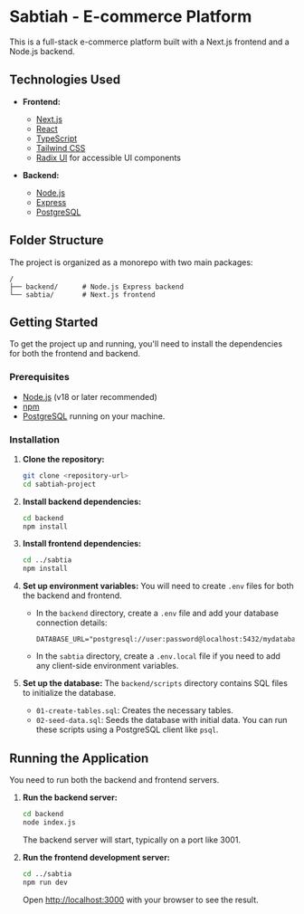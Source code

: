 # Sabtiah - E-commerce Platform

This is a full-stack e-commerce platform built with a Next.js frontend and a Node.js backend.

## Technologies Used

- **Frontend:**

  - [Next.js](https://nextjs.org/)
  - [React](https://reactjs.org/)
  - [TypeScript](https://www.typescriptlang.org/)
  - [Tailwind CSS](https://tailwindcss.com/)
  - [Radix UI](https://www.radix-ui.com/) for accessible UI components

- **Backend:**
  - [Node.js](https://nodejs.org/)
  - [Express](https://expressjs.com/)
  - [PostgreSQL](https://www.postgresql.org/)

## Folder Structure

The project is organized as a monorepo with two main packages:

```
/
├── backend/      # Node.js Express backend
└── sabtia/       # Next.js frontend
```

## Getting Started

To get the project up and running, you'll need to install the dependencies for both the frontend and backend.

### Prerequisites

- [Node.js](https://nodejs.org/en/download/) (v18 or later recommended)
- [npm](https://www.npmjs.com/get-npm)
- [PostgreSQL](https://www.postgresql.org/download/) running on your machine.

### Installation

1.  **Clone the repository:**

    ```bash
    git clone <repository-url>
    cd sabtiah-project
    ```

2.  **Install backend dependencies:**

    ```bash
    cd backend
    npm install
    ```

3.  **Install frontend dependencies:**

    ```bash
    cd ../sabtia
    npm install
    ```

4.  **Set up environment variables:**
    You will need to create `.env` files for both the backend and frontend.

    - In the `backend` directory, create a `.env` file and add your database connection details:
      ```
      DATABASE_URL="postgresql://user:password@localhost:5432/mydatabase"
      ```
    - In the `sabtia` directory, create a `.env.local` file if you need to add any client-side environment variables.

5.  **Set up the database:**
    The `backend/scripts` directory contains SQL files to initialize the database.
    - `01-create-tables.sql`: Creates the necessary tables.
    - `02-seed-data.sql`: Seeds the database with initial data.
      You can run these scripts using a PostgreSQL client like `psql`.

## Running the Application

You need to run both the backend and frontend servers.

1.  **Run the backend server:**

    ```bash
    cd backend
    node index.js
    ```

    The backend server will start, typically on a port like 3001.

2.  **Run the frontend development server:**
    ```bash
    cd ../sabtia
    npm run dev
    ```
    Open [http://localhost:3000](http://localhost:3000) with your browser to see the result.
